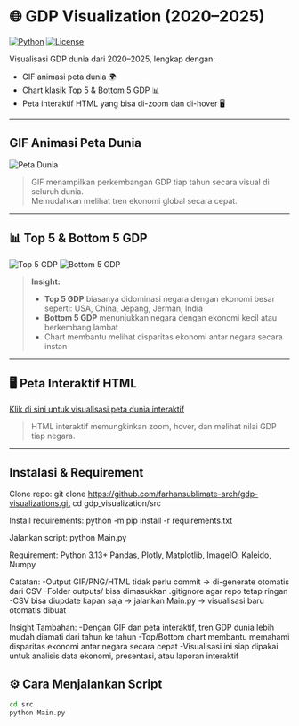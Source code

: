 # 🌐 GDP Visualization (2020–2025)

[![Python](https://img.shields.io/badge/python-3.13+-blue?logo=python)](https://www.python.org/)
[![License](https://img.shields.io/badge/license-MIT-green)](LICENSE)

Visualisasi GDP dunia dari 2020–2025, lengkap dengan:  
- GIF animasi peta dunia 🌍  
- Chart klasik Top 5 & Bottom 5 GDP 📊  
- Peta interaktif HTML yang bisa di-zoom dan di-hover 🖥  

---

## GIF Animasi Peta Dunia
![Peta Dunia](https://farhansublimate-arch.github.io/gdp-visualizations/outputs/gdp_world_map.gif)

> GIF menampilkan perkembangan GDP tiap tahun secara visual di seluruh dunia.  
> Memudahkan melihat tren ekonomi global secara cepat.

---

## 📊 Top 5 & Bottom 5 GDP
![Top 5 GDP](https://farhansublimate-arch.github.io/gdp-visualizations/outputs/top5_gdp_charts/top5_gdp.gif)
![Bottom 5 GDP](https://farhansublimate-arch.github.io/gdp-visualizations/outputs/top5_gdp_charts/bottom5_gdp.gif)

> **Insight:**  
> - **Top 5 GDP** biasanya didominasi negara dengan ekonomi besar seperti: USA, China, Jepang, Jerman, India  
> - **Bottom 5 GDP** menunjukkan negara dengan ekonomi kecil atau berkembang lambat  
> - Chart membantu melihat disparitas ekonomi antar negara secara instan  

---

## 🖥 Peta Interaktif HTML
[Klik di sini untuk visualisasi peta dunia interaktif](https://farhansublimate-arch.github.io/gdp-visualizations/outputs/gdp_world_interaktif.html)

> HTML interaktif memungkinkan zoom, hover, dan melihat nilai GDP tiap negara.

---



## Instalasi & Requirement

Clone repo:
git clone https://github.com/farhansublimate-arch/gdp-visualizations.git
cd gdp_visualization/src

Install requirements:
python -m pip install -r requirements.txt

Jalankan script:
python Main.py

Requirement:
Python 3.13+
Pandas, Plotly, Matplotlib, ImageIO, Kaleido, Numpy

Catatan:
-Output GIF/PNG/HTML tidak perlu commit → di-generate otomatis dari CSV
-Folder outputs/ bisa dimasukkan .gitignore agar repo tetap ringan
-CSV bisa diupdate kapan saja → jalankan Main.py → visualisasi baru otomatis dibuat

Insight Tambahan:
-Dengan GIF dan peta interaktif, tren GDP dunia lebih mudah diamati dari tahun ke tahun
-Top/Bottom chart membantu memahami disparitas ekonomi antar negara secara cepat
-Visualisasi ini siap dipakai untuk analisis data ekonomi, presentasi, atau laporan interaktif

## ⚙️ Cara Menjalankan Script
```bash
cd src
python Main.py
